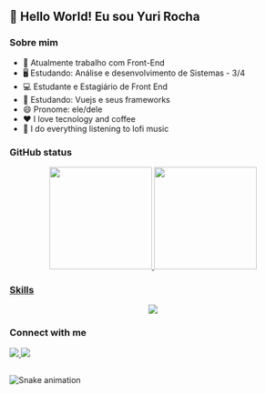 
<!-- ![visitor badge](https://visitor-badge.glitch.me/badge?page_id=devyrocha.visitor-badge&left_color=black&right_color=purple&left_text=visits) -->
## 👋 Hello World! Eu sou Yuri Rocha

### Sobre mim
- 🔭 Atualmente trabalho com Front-End
- 🖥️ Estudando: Análise e desenvolvimento de Sistemas - 3/4
- 💻 Estudante e Estagiário de Front End
- 🌱 Estudando: Vuejs e seus frameworks
- 😄 Pronome: ele/dele
- ❤️ I love tecnology and coffee
- 🎵 I do everything listening to lofi music

### GitHub status
<div align="center">
  <a href="https://github.com/devyrocha">
  <img height="180em" src="https://github-readme-stats.vercel.app/api?username=devyrocha&show_icons=true&theme=midnight-purple&include_all_commits=true&count_private=true"/>
  <img height="180em" src="https://github-readme-stats.vercel.app/api/top-langs/?username=devyrocha&layout=compact&langs_count=7&theme=midnight-purple"/>
<!--   <img height="150em" src="https://github-readme-stats.vercel.app/api/wakatime?username=devyrocha"/> -->
</div>

### Skills
<p align="center">
  <a href="https://skillicons.dev">
    <img src="https://skillicons.dev/icons?i=html,css,js,vue,nodejs,ts" />
  </a>
</p>

### Connect with me
<p>
  <a href="mailto:yurirocha1995@gmail.com">
    <img src="https://img.shields.io/badge/Gmail-D14836?style=for-the-badge&logo=gmail&logoColor=white" />
  </a>
  <a href="https://www.linkedin.com/in/yuri-rocha-17ba51131/">
    <img src="https://img.shields.io/badge/LinkedIn-0077B5?style=for-the-badge&logo=linkedin&logoColor=white" />
  </a>
</p>

##
  
![Snake animation](https://github.com/thalesAlves758/thalesAlves758/blob/output/github-contribution-grid-snake.svg)


  
 

